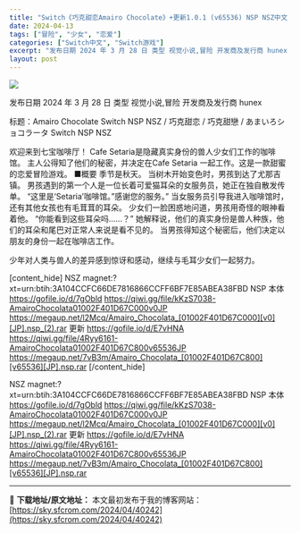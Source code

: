 ```yaml
---
title: "Switch《巧克甜恋Amairo Chocolate》+更新1.0.1 (v65536) NSP NSZ中文 999M"
date: 2024-04-13
tags: ["冒险", "少女", "恋爱"]
categories: ["Switch中文", "Switch游戏"]
excerpt: "发布日期 2024 年 3 月 28 日 类型 视觉小说,冒险 开发商及发行商 hunex 标题：Amairo Chocolate Switch NSP NSZ / 巧克甜恋 / 巧克甜戀 / あまいろショコラータ Switch NSP NSZ 欢迎来到七宝咖啡厅！ Cafe Setaria是隐藏真&hellip;"
layout: post
---
```


<img class="aligncenter" src="https://sky.sfcrom.com/wp-content/uploads/2024/04/20240413120333-615c8.jpeg" />

发布日期 2024 年 3 月 28 日
类型 视觉小说,冒险
开发商及发行商 hunex

标题：Amairo Chocolate Switch NSP NSZ / 巧克甜恋 / 巧克甜戀 / あまいろショコラータ Switch NSP NSZ

欢迎来到七宝咖啡厅！
Cafe Setaria是隐藏真实身份的兽人少女们工作的咖啡馆。
主人公得知了他们的秘密，并决定在Cafe Setaria 一起工作。这是一款甜蜜的恋爱冒险游戏。
■概要
季节是秋天。
当树木开始变色时，男孩到达了尤那吉镇。
男孩遇到的第一个人是一位长着可爱猫耳朵的女服务员，她正在独自散发传单。
“这里是‘Setaria’咖啡馆。”感谢您的服务。”
当女服务员引导我进入咖啡馆时，还有其他女孩也有毛茸茸的耳朵。
少女们一脸困惑地问道，男孩用奇怪的眼神看着他。
“你能看到这些耳朵吗……？”
她解释说，他们的真实身份是兽人种族，他们的耳朵和尾巴对正常人来说是看不见的。
当男孩得知这个秘密后，他们决定以朋友的身份一起在咖啡店工作。

少年对人类与兽人的差异感到惊讶和感动，继续与毛耳少女们一起努力。

[content_hide]
NSZ
magnet:?xt=urn:btih:3A104CCFC66DE7816866CCFF6BF7E85ABEA38FBD
NSP
本体
https://gofile.io/d/7gObld
https://qiwi.gg/file/kKzS7038-AmairoChocolata01002F401D67C000v0JP
https://megaup.net/l2Mcq/Amairo_Chocolata_[01002F401D67C000][v0][JP].nsp_(2).rar
更新
https://gofile.io/d/E7vHNA
https://qiwi.gg/file/4Ryy6161-AmairoChocolata01002F401D67C800v65536JP
https://megaup.net/7vB3m/Amairo_Chocolata_[01002F401D67C800][v65536][JP].nsp.rar
[/content_hide]

<!--wechatfans start-->
NSZ
magnet:?xt=urn:btih:3A104CCFC66DE7816866CCFF6BF7E85ABEA38FBD
NSP
本体
https://gofile.io/d/7gObld
https://qiwi.gg/file/kKzS7038-AmairoChocolata01002F401D67C000v0JP
https://megaup.net/l2Mcq/Amairo_Chocolata_[01002F401D67C000][v0][JP].nsp_(2).rar
更新
https://gofile.io/d/E7vHNA
https://qiwi.gg/file/4Ryy6161-AmairoChocolata01002F401D67C800v65536JP
https://megaup.net/7vB3m/Amairo_Chocolata_[01002F401D67C800][v65536][JP].nsp.rar
<!--wechatfans end-->

---
📖 **下载地址/原文地址：** 本文最初发布于我的博客网站：[https://sky.sfcrom.com/2024/04/40242](https://sky.sfcrom.com/2024/04/40242)
